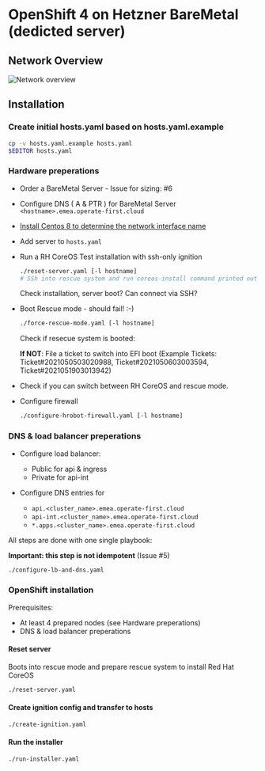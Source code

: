 # OpenShift 4 on Hetzner BareMetal (dedicted server)

## Network Overview

![Network overview](docs/nimages/etwork-overview-v3.png)

## Installation

### Create initial hosts.yaml based on hosts.yaml.example

```bash
cp -v hosts.yaml.example hosts.yaml
$EDITOR hosts.yaml
```

### Hardware preperations

  * Order a BareMetal Server - Issue for sizing: #6

  * Configure DNS ( A & PTR ) for BareMetal Server
      `<hostname>.emea.operate-first.cloud`

  * [Install Centos 8 to determine the network interface name](docs/install-centos-8.md)

  * Add server to `hosts.yaml`

  * Run a RH CoreOS Test installation with ssh-only ignition
    ```bash
    ./reset-server.yaml [-l hostname]
    # SSh into rescue system and run coreos-install command printed out at the end ot the playbook.

    ```

    Check installation, server boot? Can connect via SSH?

  * Boot Rescue mode - should fail! :-)

    ```bash
    ./force-rescue-mode.yaml [-l hostname]
    ```

    Check if resecue system is booted:

      **If NOT**: File a ticket to switch into EFI boot (Example Tickets: Ticket#2021050503020988, Ticket#2021050603003594, Ticket#2021051903013942)

  * Check if you can switch between RH CoreOS and rescue mode.

  * Configure firewall
    ```bash
    ./configure-hrobot-firewall.yaml [-l hostname]
    ```

### DNS & load balancer preperations

  * Configure load balancer:
      * Public for api & ingress
      * Private for api-int

  * Configure DNS entries for
      * `api.<cluster_name>.emea.operate-first.cloud`
      * `api-int.<cluster_name>.emea.operate-first.cloud`
      * `*.apps.<cluster_name>.emea.operate-first.cloud`

All steps are done with one single playbook:

**Important: this step is not idempotent** (Issue #5)

```bash
./configure-lb-and-dns.yaml
```

### OpenShift installation

Prerequisites:
  * At least 4 prepared nodes (see Hardware preperations)
  * DNS & load balancer preperations


#### Reset server

Boots into rescue mode and prepare rescue system to install Red Hat CoreOS

```bash
./reset-server.yaml
```

#### Create ignition config and transfer to hosts

```bash
./create-ignition.yaml
```

#### Run the installer

```bash
./run-installer.yaml
```
